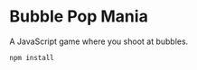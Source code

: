 Bubble Pop Mania
===============

A JavaScript game where you shoot at bubbles.

``` npm install ```

